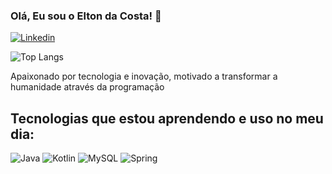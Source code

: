 ### Olá, Eu sou o Elton da Costa! 👋

[![Linkedin](https://img.shields.io/badge/LinkedIn-0077B5?style=for-the-badge&logo=linkedin&logoColor=white)](https://www.linkedin.com/in/elton-da-costa/)

![Top Langs](https://github-readme-stats.vercel.app/api/top-langs/?username=eltonc06&layout=compact)

Apaixonado por tecnologia e inovação, motivado a transformar a humanidade através da programação

## Tecnologias que estou aprendendo e uso no meu dia:

![Java](https://img.shields.io/badge/Java-ED8B00?style=for-the-badge&logo=openjdk&logoColor=white) ![Kotlin](https://img.shields.io/badge/Kotlin-0095D5?&style=for-the-badge&logo=kotlin&logoColor=white)   ![MySQL](https://img.shields.io/badge/mysql-4479A1.svg?style=for-the-badge&logo=mysql&logoColor=white) ![Spring](https://img.shields.io/badge/Spring-6DB33F?style=for-the-badge&logo=spring&logoColor=white)
